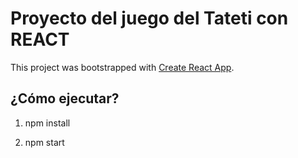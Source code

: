 # Proyecto del juego del Tateti con REACT

This project was bootstrapped with [Create React App](https://github.com/facebook/create-react-app).

## ¿Cómo ejecutar?

1) npm install

2) npm start
